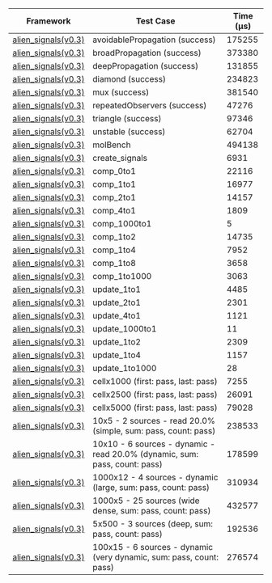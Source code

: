 | Framework | Test Case | Time (μs) |
| --- | --- | --- |
| [alien_signals(v0.3)](https://github.com/medz/alien-signals-dart) | avoidablePropagation (success) | 175255 |
| [alien_signals(v0.3)](https://github.com/medz/alien-signals-dart) | broadPropagation (success) | 373380 |
| [alien_signals(v0.3)](https://github.com/medz/alien-signals-dart) | deepPropagation (success) | 131855 |
| [alien_signals(v0.3)](https://github.com/medz/alien-signals-dart) | diamond (success) | 234823 |
| [alien_signals(v0.3)](https://github.com/medz/alien-signals-dart) | mux (success) | 381540 |
| [alien_signals(v0.3)](https://github.com/medz/alien-signals-dart) | repeatedObservers (success) | 47276 |
| [alien_signals(v0.3)](https://github.com/medz/alien-signals-dart) | triangle (success) | 97346 |
| [alien_signals(v0.3)](https://github.com/medz/alien-signals-dart) | unstable (success) | 62704 |
| [alien_signals(v0.3)](https://github.com/medz/alien-signals-dart) | molBench | 494138 |
| [alien_signals(v0.3)](https://github.com/medz/alien-signals-dart) | create_signals | 6931 |
| [alien_signals(v0.3)](https://github.com/medz/alien-signals-dart) | comp_0to1 | 22116 |
| [alien_signals(v0.3)](https://github.com/medz/alien-signals-dart) | comp_1to1 | 16977 |
| [alien_signals(v0.3)](https://github.com/medz/alien-signals-dart) | comp_2to1 | 14157 |
| [alien_signals(v0.3)](https://github.com/medz/alien-signals-dart) | comp_4to1 | 1809 |
| [alien_signals(v0.3)](https://github.com/medz/alien-signals-dart) | comp_1000to1 | 5 |
| [alien_signals(v0.3)](https://github.com/medz/alien-signals-dart) | comp_1to2 | 14735 |
| [alien_signals(v0.3)](https://github.com/medz/alien-signals-dart) | comp_1to4 | 7952 |
| [alien_signals(v0.3)](https://github.com/medz/alien-signals-dart) | comp_1to8 | 3658 |
| [alien_signals(v0.3)](https://github.com/medz/alien-signals-dart) | comp_1to1000 | 3063 |
| [alien_signals(v0.3)](https://github.com/medz/alien-signals-dart) | update_1to1 | 4485 |
| [alien_signals(v0.3)](https://github.com/medz/alien-signals-dart) | update_2to1 | 2301 |
| [alien_signals(v0.3)](https://github.com/medz/alien-signals-dart) | update_4to1 | 1121 |
| [alien_signals(v0.3)](https://github.com/medz/alien-signals-dart) | update_1000to1 | 11 |
| [alien_signals(v0.3)](https://github.com/medz/alien-signals-dart) | update_1to2 | 2309 |
| [alien_signals(v0.3)](https://github.com/medz/alien-signals-dart) | update_1to4 | 1157 |
| [alien_signals(v0.3)](https://github.com/medz/alien-signals-dart) | update_1to1000 | 28 |
| [alien_signals(v0.3)](https://github.com/medz/alien-signals-dart) | cellx1000 (first: pass, last: pass) | 7255 |
| [alien_signals(v0.3)](https://github.com/medz/alien-signals-dart) | cellx2500 (first: pass, last: pass) | 26091 |
| [alien_signals(v0.3)](https://github.com/medz/alien-signals-dart) | cellx5000 (first: pass, last: pass) | 79028 |
| [alien_signals(v0.3)](https://github.com/medz/alien-signals-dart) | 10x5 - 2 sources - read 20.0% (simple, sum: pass, count: pass) | 238533 |
| [alien_signals(v0.3)](https://github.com/medz/alien-signals-dart) | 10x10 - 6 sources - dynamic - read 20.0% (dynamic, sum: pass, count: pass) | 178599 |
| [alien_signals(v0.3)](https://github.com/medz/alien-signals-dart) | 1000x12 - 4 sources - dynamic (large, sum: pass, count: pass) | 310934 |
| [alien_signals(v0.3)](https://github.com/medz/alien-signals-dart) | 1000x5 - 25 sources (wide dense, sum: pass, count: pass) | 432577 |
| [alien_signals(v0.3)](https://github.com/medz/alien-signals-dart) | 5x500 - 3 sources (deep, sum: pass, count: pass) | 192536 |
| [alien_signals(v0.3)](https://github.com/medz/alien-signals-dart) | 100x15 - 6 sources - dynamic (very dynamic, sum: pass, count: pass) | 276574 |
